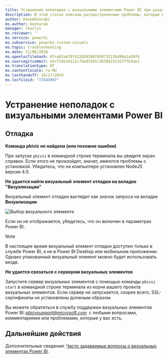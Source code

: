 ```yaml
---
title: Устранение неполадок с визуальными элементами Power BI при разработке
description: В этой статье описаны распространенные проблемы, которые могут возникнуть при разработке или создании настраиваемого визуального элемента Power BI.
author: KesemSharabi
ms.author: kesharab
manager: rkarlin
ms.reviewer: ''
ms.service: powerbi
ms.subservice: powerbi-custom-visuals
ms.topic: troubleshooting
ms.date: 11/06/2018
ms.openlocfilehash: 6fce02a4707d12859286f85073222b498a1a59f4
ms.sourcegitcommit: e5cf19e16112c7dad1591c3b38d232267ffb3ae1
ms.translationtype: HT
ms.contentlocale: ru-RU
ms.lasthandoff: 10/17/2019
ms.locfileid: "72543897"
---
```

# <a name="troubleshoot-power-bi-power-bi-visuals"></a>Устранение неполадок с визуальными элементами Power BI

## <a name="debug"></a>Отладка

**Команда pbiviz не найдена (или похожие ошибки)**

При запуске `pbiviz` в командной строке терминала вы увидите экран справки. Если этого не произойдет, значит, имеются проблемы с установкой. Убедитесь, что на компьютере установлен NodeJS версии 4.0.

**Не удается найти визуальный элемент отладки на вкладке "Визуализации"**

Визуальный элемент отладки выглядит как значок запроса на вкладке **Визуализации**.

![Выбор визуального элемента](media/power-bi-custom-visuals-troubleshoot/powerbi-developer-visual-selection.png)

Если он не отображается, убедитесь, что он включен в параметрах Power BI.

> [!NOTE]
> В настоящее время визуальный элемент отладки доступен только в службе Power BI, а не в Power BI Desktop или мобильном приложении. Однако упакованный визуальный элемент можно будет использовать везде.

**Не удается связаться с сервером визуальных элементов**

Запустите сервер визуальных элементов с помощью команды `pbiviz start` в командной строке терминала из корня вашего проекта визуальных элементов. Если сервер не запускается, скорее всего, SSL-сертификаты не установлены должным образом.

Вы можете обратиться в службу поддержки визуальных элементов Power BI: *pbicvsupport@microsoft.com*  с любыми вопросами, комментариями или проблемами, которые у вас есть.

## <a name="next-steps"></a>Дальнейшие действия

Дополнительные сведения: [Часто задаваемые вопросы о визуальных элементах Power BI](power-bi-custom-visuals-faq.md#organizational-visuals).